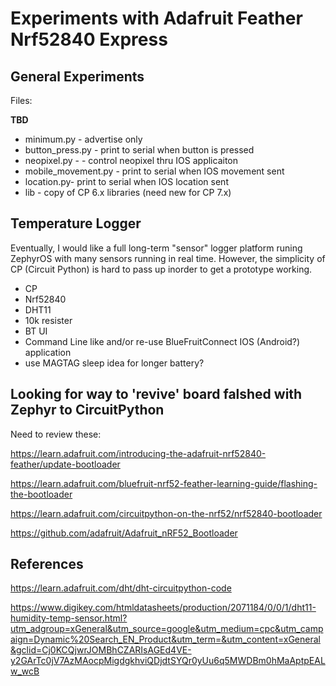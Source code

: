 # Experiments with Adafruit Feather Nrf52840 Express

## General Experiments

Files:

<b>TBD</b>
- minimum.py - advertise only
- button_press.py - print to serial when button is pressed
- neopixel.py - - control neopixel thru IOS applicaiton
- mobile_movement.py - print to serial when IOS movement sent
- location.py- print to serial when IOS location sent
- lib - copy of CP 6.x libraries (need new for CP 7.x)


## Temperature Logger

Eventually, I would like a full long-term "sensor" logger platform runing ZephyrOS with many sensors running in real time.  However, the simplicity of CP (Circuit Python) is hard to pass up inorder to get a prototype working.


- CP
- Nrf52840
- DHT11
- 10k resister
- BT UI
- Command Line like and/or re-use BlueFruitConnect IOS (Android?) application
- use MAGTAG sleep idea for longer battery?


## Looking for way to 'revive' board falshed with Zephyr to CircuitPython

Need to review these:

https://learn.adafruit.com/introducing-the-adafruit-nrf52840-feather/update-bootloader

https://learn.adafruit.com/bluefruit-nrf52-feather-learning-guide/flashing-the-bootloader

https://learn.adafruit.com/circuitpython-on-the-nrf52/nrf52840-bootloader

https://github.com/adafruit/Adafruit_nRF52_Bootloader

## References

https://learn.adafruit.com/dht/dht-circuitpython-code

https://www.digikey.com/htmldatasheets/production/2071184/0/0/1/dht11-humidity-temp-sensor.html?utm_adgroup=xGeneral&utm_source=google&utm_medium=cpc&utm_campaign=Dynamic%20Search_EN_Product&utm_term=&utm_content=xGeneral&gclid=Cj0KCQjwrJOMBhCZARIsAGEd4VE-y2GArTc0jV7AzMAocpMigdgkhviQDjdtSYQr0yUu6q5MWDBm0hMaAptpEALw_wcB